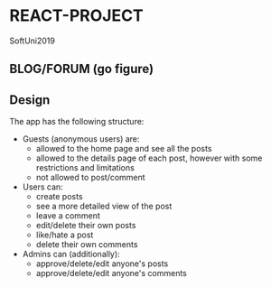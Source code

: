 # REACT-PROJECT
SoftUni2019

## BLOG/FORUM (go figure)

## Design
The app has the following structure:
* Guests (anonymous users) are:
	* allowed to the home page and see all the posts
	* allowed to the details page of each post, however with some restrictions and limitations
	* not allowed to post/comment
* Users can:
	* create posts
	* see a more detailed view of the post
	* leave a comment
	* edit/delete their own posts
	* like/hate a post
	* delete their own comments
* Admins can (additionally):
	* approve/delete/edit anyone's posts
	* approve/delete/edit anyone's comments
